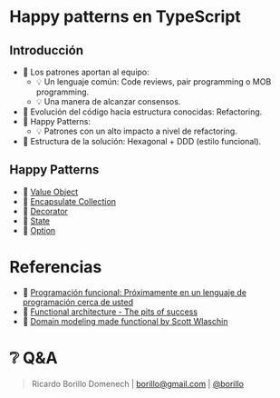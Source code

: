 # Happy patterns en TypeScript

## Introducción

- 🧠 Los patrones aportan al equipo:
  - 💡 Un lenguaje común: Code reviews, pair programming o MOB programming.
  - 💡 Una manera de alcanzar consensos.
- 🧠 Evolución del código hacia estructura conocidas: Refactoring.
- 🧠 Happy Patterns:
  - 💡 Patrones con un alto impacto a nivel de refactoring.
- 🧠 Estructura de la solución: Hexagonal + DDD (estilo funcional).

## Happy Patterns

- 🚀 [Value Object](tests/valueobject.test.ts)
- 🚀 [Encapsulate Collection](tests/encapsulate-collection.test.ts)
- 🚀 [Decorator](tests/decorator.test.ts)
- 🚀 [State](tests/state.test.ts)
- 🚀 [Option](tests/option.test.ts)

# Referencias

- 🎥 [Programación funcional: Próximamente en un lenguaje de programación cerca de usted](https://www.youtube.com/watch?v=y0GwxCDTJvA)
- 🎥 [Functional architecture - The pits of success](https://www.youtube.com/watch?v=US8QG9I1XW0)
- 📖 [Domain modeling made functional by Scott Wlaschin](https://www.goodreads.com/book/show/39021550-domain-modeling-made-functional)

# ❔ Q&A

> Ricardo Borillo Domenech | <borillo@gmail.com> | [@borillo](https://twitter.com/borillo)
